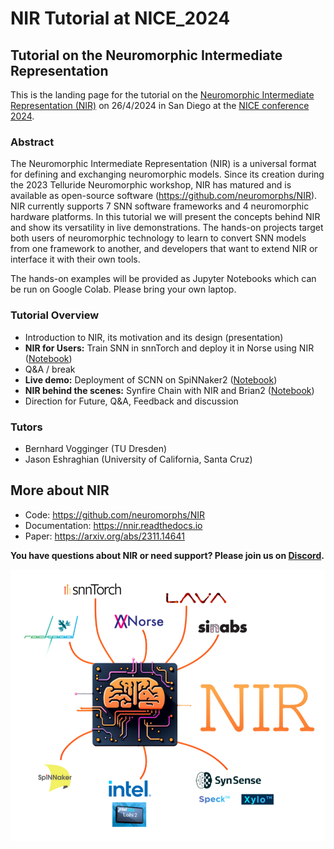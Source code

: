 # NIR Tutorial at NICE_2024

## Tutorial on the Neuromorphic Intermediate Representation

This is the landing page for the tutorial on the [Neuromorphic Intermediate Representation (NIR)](https://github.com/neuromorphs/NIR) on 26/4/2024 in San Diego at the [NICE conference 2024](https://niceworkshop.org/nice-2024/).

### Abstract

The Neuromorphic Intermediate Representation (NIR) is a universal format for defining and exchanging neuromorphic models. Since its creation during the 2023 Telluride Neuromorphic workshop, NIR has matured and is available as open-source software (https://github.com/neuromorphs/NIR). NIR currently supports 7 SNN software frameworks and 4 neuromorphic hardware platforms. In this tutorial we will present the concepts behind NIR and show its versatility in live demonstrations. The hands-on projects target both users of neuromorphic technology to learn to convert SNN models from one framework to another, and developers that want to extend NIR or interface it with their own tools.

The hands-on examples will be provided as Jupyter Notebooks which can be run on Google Colab. Please bring your own laptop.

### Tutorial Overview

- Introduction to NIR, its motivation and its design (presentation)
- **NIR for Users:** Train SNN in snnTorch and deploy it in Norse using NIR ([Notebook](notebooks/nir_demo/snntorch_to_norse.ipynb))
- Q&A / break
- **Live demo:** Deployment of SCNN on SpiNNaker2 ([Notebook](notebooks/spinnaker2_demo/spinnaker2_demo.ipynb))
- **NIR behind the scenes:** Synfire Chain with NIR and Brian2 ([Notebook](notebooks/nir_to_brian2/nir_to_brian2.ipynb))
- Direction for Future, Q&A, Feedback and discussion

### Tutors

- Bernhard Vogginger (TU Dresden)
- Jason Eshraghian (University of California, Santa Cruz)

## More about NIR

- Code: https://github.com/neuromorphs/NIR
- Documentation: https://nnir.readthedocs.io
- Paper: https://arxiv.org/abs/2311.14641

**You have questions about NIR or need support? Please join us on [Discord](https://discord.gg/JRMRGP9h3c).**

![Image NIR platforms](figures/nir_frameworks.png)
